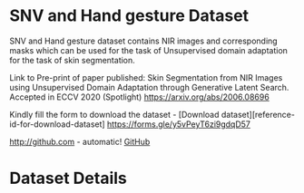 # SNV and Hand gesture Dataset

SNV and Hand gesture dataset contains NIR images and corresponding masks which can be used for the task of Unsupervised domain adaptation for the task of skin segmentation. 

Link to Pre-print of paper published: 
Skin Segmentation from NIR Images using Unsupervised Domain Adaptation through Generative Latent Search. Accepted in ECCV 2020 (Spotlight)
https://arxiv.org/abs/2006.08696

Kindly fill the form to download the dataset - [Download dataset][reference-id-for-download-dataset]
 https://forms.gle/y5vPeyT6zi9gdqD57
 
 http://github.com - automatic!
[GitHub](http://github.com)


# Dataset Details 

